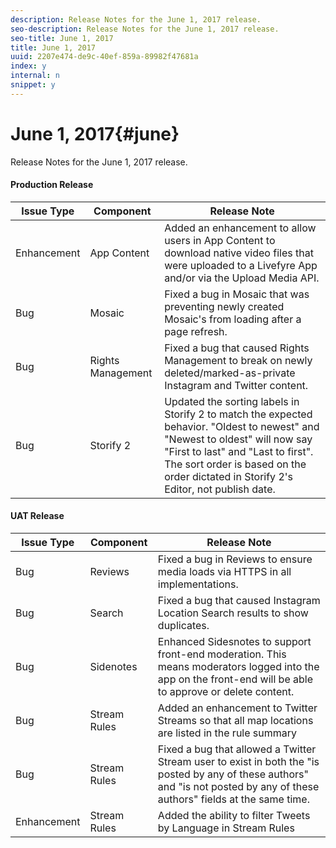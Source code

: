 ```yaml
---
description: Release Notes for the June 1, 2017 release.
seo-description: Release Notes for the June 1, 2017 release.
seo-title: June 1, 2017
title: June 1, 2017
uuid: 2207e474-de9c-40ef-859a-89982f47681a
index: y
internal: n
snippet: y
---
```


# June 1, 2017{#june}

Release Notes for the June 1, 2017 release.

#### Production Release
| **Issue Type** |**Component** |**Release Note** |
|---|---|---|
|  Enhancement | App Content | Added an enhancement to allow users in App Content to download native video files that were uploaded to a Livefyre App and/or via the Upload Media API. |
|  Bug | Mosaic | Fixed a bug in Mosaic that was preventing newly created Mosaic's from loading after a page refresh.  |
|  Bug | Rights Management | Fixed a bug that caused Rights Management to break on newly deleted/marked-as-private Instagram and Twitter content. |
|  Bug | Storify 2 | Updated the sorting labels in Storify 2 to match the expected behavior. "Oldest to newest" and "Newest to oldest" will now say "First to last" and "Last to first". The sort order is based on the order dictated in Storify 2's Editor, not publish date.  |

#### UAT Release
| **Issue Type** |**Component** |**Release Note** |
|---|---|---|
|  Bug | Reviews | Fixed a bug in Reviews to ensure media loads via HTTPS in all implementations. |
|  Bug | Search | Fixed a bug that caused Instagram Location Search results to show duplicates. |
|  Bug | Sidenotes | Enhanced Sidesnotes to support front-end moderation. This means moderators logged into the app on the front-end will be able to approve or delete content.  |
|  Bug | Stream Rules | Added an enhancement to Twitter Streams so that all map locations are listed in the rule summary |
|  Bug | Stream Rules | Fixed a bug that allowed a Twitter Stream user to exist in both the "is posted by any of these authors" and "is not posted by any of these authors" fields at the same time. |
|  Enhancement | Stream Rules | Added the ability to filter Tweets by Language in Stream Rules |

